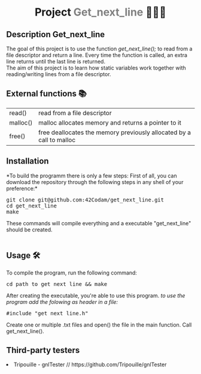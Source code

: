 

# <p align="center">Project <a style="color:gray;text-decoration:none;" href="https://github.com/AtibQur/get_next_line/blob/master/en.subject.pdf">Get_next_line</a> 📖✍🏼️</h1>
<h2> Description Get_next_line</h2>   
<p>The goal of this project is to use the function <em>get_next_line();</em> to read from a file descriptor and return a line. Every time the function is called, an extra line returns until the last line is returned. <br>
The aim of this project is to learn how static variables work together with reading/writing lines from a file descriptor.
</p>

<h2>External functions 📚</h2>
<table>
  <tr>
    <td>read()</td>
    <td>read from a file descriptor</td>
  </tr>
  <tr>
    <td>malloc()</td>
    <td>malloc allocates memory and returns a pointer to it</td>
  </tr>
  <tr>
    <td>free()</td>
    <td>free deallocates the memory previously allocated by a call to malloc</td>
  </tr>
</table>

<h2>Installation</h2>
*To build the programm there is only a few steps: First of all, you can download the repository through the following steps in any shell of your preference:*
<br>
<pre>
git clone git@github.com:42Codam/get_next_line.git
cd get_next_line
make
</pre>
These commands will compile everything and a executable "get_next_line" should be created. 
<br><br>
<h2>Usage 🛠️</h2>

<p>To compile the program, run the following command:</p>
<pre>
cd path_to_get_next_line && make
</pre>
<p>After creating the executable, you're able to use this program. <em>to use the program add the folowing as header in a file:</em></p>

<pre>
#include "get_next_line.h"
</pre>
<p>Create one or multiple .txt files and open() the file in the main function. Call get_next_line().</p>
<h2>Third-party testers</h2>
<li>Tripouille - gnlTester // https://github.com/Tripouille/gnlTester</li>
